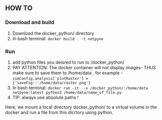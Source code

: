 ## HOW TO

### Download and build
1. Download the docker_python/ directory 
2. In bash terminal: `docker build . -t netpyne`

### Run
1. add python files you deisred to run to /docker_python/
2. PAY ATTENTION: The docker container will not display images- THUS make sure to save them to /home/data . for example - `simConfig.analysis['plotRaster'] = {‘saveFig':'/home/data/raster.png'}`
3. In bash terminal: `docker run -it  -v /docker_python/:/home/data  netpyne:latest python3 /home/data/name_of_file.py`
4. TIP: always use absolute paths !

Here, we mount a local directory docker_python/ to a virtual volume in the docker and run a file from this dicrtory using python.
